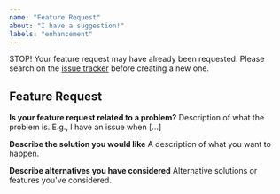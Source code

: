 ```yaml
---
name: "Feature Request"
about: "I have a suggestion!"
labels: "enhancement"
---
```


STOP! Your feature request may have already been requested. Please search on the [issue tracker](https://github.com/pointybeard/orchestra/issues) before creating a new one.

## Feature Request

**Is your feature request related to a problem?**
Description of what the problem is. E.g., I have an issue when [...]

**Describe the solution you would like**
A description of what you want to happen.

**Describe alternatives you have considered**
Alternative solutions or features you've considered.
